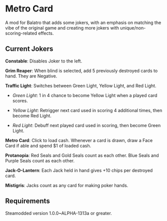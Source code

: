 # Metro Card
A mod for Balatro that adds some jokers, with an emphasis on matching the vibe of the original game and creating more jokers with unique/non-scoring-related effects.

## Current Jokers

**Constable**: Disables Joker to the left.

**Grim Reaper**: When blind is selected, add 5 previously destroyed cards to hand. They are Negative.

**Traffic Light**: Switches between Green Light, Yellow Light, and Red Light.

- *Green Light*: 1 in 4 chance to become Yellow Light when a played card scores.
    
- *Yellow Light*: Retrigger next card used in scoring 4 additional times, then become Red Light.
    
- *Red Light*: Debuff next played card used in scoring, then become Green Light.
    
**Metro Card**: Click to load cash. Whenever a card is drawn, draw a Face Card if able and spend $1 of loaded cash.

**Protanopia**: Red Seals and Gold Seals count as each other. Blue Seals and Purple Seals count as each other.

**Jack-O-Lantern**: Each Jack held in hand gives +10 chips per destroyed card.

**Mistigris**: Jacks count as any card for making poker hands.

## Requirements
Steamodded version 1.0.0~ALPHA-1313a or greater.
